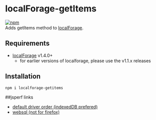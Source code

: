 localForage-getItems
====================
[![npm](https://img.shields.io/npm/dm/localforage-getitems.svg)](https://www.npmjs.com/package/localforage-getitems)  
Adds getItems method to [localForage](https://github.com/mozilla/localForage).

## Requirements

* [localForage](https://github.com/mozilla/localForage) v1.4.0+
  * for earlier versions of localforage, please use the v1.1.x releases

## Installation
`npm i localforage-getitems`

##jsperf links
* [default driver order (indexedDB prefered)](http://jsperf.com/localforage-getitems/3)
* [websql (not for firefox)](http://jsperf.com/localforage-getitems-websql)
